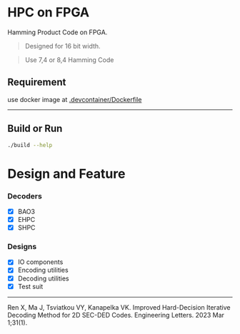# HPC on FPGA

Hamming Product Code on FPGA.

> Designed for 16 bit width.

> Use 7,4 or 8,4 Hamming Code



## Requirement

use docker image at [.devcontainer/Dockerfile](.devcontainer/Dockerfile)

---

## Build or Run

```bash
./build --help
```

# Design and Feature

### Decoders

- [X] BAO3
- [X] EHPC
- [X] SHPC

### Designs

- [X] IO components
- [X] Encoding utilities
- [X] Decoding utilities
- [X] Test suit

---

Ren X, Ma J, Tsviatkou VY, Kanapelka VK. Improved Hard-Decision Iterative Decoding Method for 2D SEC-DED Codes. Engineering Letters. 2023 Mar 1;31(1).

